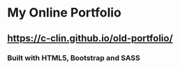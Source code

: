 # My Online Portfolio

## https://c-clin.github.io/old-portfolio/

### Built with HTML5, Bootstrap and SASS
